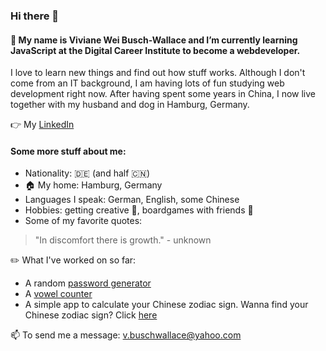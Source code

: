 ### Hi there 👋
#### 🌱 My name is Viviane Wei Busch-Wallace and I’m currently learning JavaScript at the Digital Career Institute to become a webdeveloper.
I love to learn new things and find out how stuff works. Although I don't come from an IT background, I am having lots of fun studying web development right now.
After having spent some years in China, I now live together with my husband and dog in Hamburg, Germany.

:point_right: My [LinkedIn](https://www.linkedin.com/in/viviane-busch-wallace-68a117179/)

#### Some more stuff about me:

* Nationality: :de: (and half :cn:)
* :house: My home: Hamburg, Germany
* Languages I speak: German, English, some Chinese
* Hobbies: getting creative :art:, boardgames with friends :game_die:
* Some of my favorite quotes:
> "In discomfort there is growth." - unknown

:pencil2: What I've worked on so far:

* A random [password generator](https://github.com/VivianeBusch-Wallace/passwordGenerator)
* A [vowel counter](https://github.com/VivianeBusch-Wallace/vowelCounter)
* A simple app to calculate your Chinese zodiac sign. Wanna find your Chinese zodiac sign? Click [here](https://github.com/VivianeBusch-Wallace/chineseZodiac)


📫 To send me a message: v.buschwallace@yahoo.com

<!--
**VivianeBusch-Wallace/VivianeBusch-Wallace** is a ✨ _special_ ✨ repository because its `README.md` (this file) appears on your GitHub profile.

Here are some ideas to get you started:

- 🔭 I’m currently working on ...
- 🌱 I’m currently learning ...
- 👯 I’m looking to collaborate on ...
- 🤔 I’m looking for help with ...
- 💬 Ask me about ...
- 📫 How to reach me: ...
- 😄 Pronouns: ...
- ⚡ Fun fact: ...
-->
